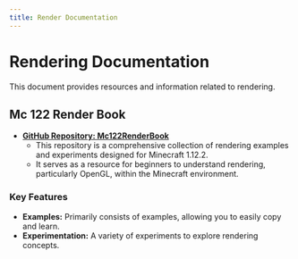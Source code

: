 ```yaml
---
title: Render Documentation
---
```


# Rendering Documentation

This document provides resources and information related to rendering.

## Mc 122 Render Book

- **[GitHub Repository: Mc122RenderBook](https://github.com/tttsaurus/Mc122RenderBook)**  
  - This repository is a comprehensive collection of rendering examples and experiments designed for Minecraft 1.12.2.  
  - It serves as a resource for beginners to understand rendering, particularly OpenGL, within the Minecraft environment.

### Key Features

- **Examples:** Primarily consists of examples, allowing you to easily copy and learn.
- **Experimentation:** A variety of experiments to explore rendering concepts.
